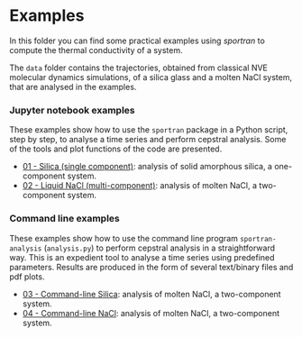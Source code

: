 # Examples

In this folder you can find some practical examples using *sportran* to compute the thermal conductivity of a system.

The `data` folder contains the trajectories, obtained from classical NVE molecular dynamics simulations, of a silica glass and a molten NaCl system, that are analysed in the examples.


### Jupyter notebook examples

These examples show how to use the `sportran` package in a Python script, step by step, to analyse a time series and perform cepstral analysis. Some of the tools and plot functions of the code are presented.

* [01 - Silica (single component)](01_example_cepstrum_singlecomp_silica.ipynb): analysis of solid amorphous silica, a one-component system.
* [02 - Liquid NaCl (multi-component)](02_example_cepstrum_doublecomp_NaCl.ipynb): analysis of molten NaCl, a two-component system.

### Command line examples

These examples show how to use the command line program `sportran-analysis` (`analysis.py`) to perform cepstral analysis in a straightforward way. This is an expedient tool to analyse a time series using predefined parameters. Results are produced in the form of several text/binary files and pdf plots.

* [03 - Command-line Silica](03_cmdline_example_silica/): analysis of molten NaCl, a two-component system.
* [04 - Command-line NaCl](04_cmdline_example_NaCl/): analysis of molten NaCl, a two-component system.
